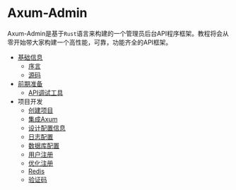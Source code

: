 # Axum-Admin

Axum-Admin是基于`Rust`语言来构建的一个管理员后台API程序框架。教程将会从零开始带大家构建一个高性能，可靠，功能齐全的API框架。



- [基础信息](src/basic_info.md)
  - [序言](src/perface.md)
  - [源码](src/source_code.md)
- [前期准备](src/previous_preparation.md)  
  - [API调试工具](src/api_tools.md)
- 项目开发
  - [创建项目](src/create_project.md)
  - [集成Axum](src/add_axum.md)
  - [设计配置信息](src/config.md)
  - [日志配置](src/log.md)
  - [数据库配置](src/database.md)
  - [用户注册](src/user_register.md)
  - [优化注册](src/refactor_user.md)
  - [Redis](src/redis.md)
  - [验证码](src/captcha.md)
